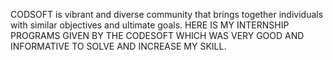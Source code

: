 CODSOFT is vibrant and diverse community that brings together individuals with similar objectives and ultimate goals.
HERE IS MY INTERNSHIP PROGRAMS GIVEN BY THE CODESOFT WHICH WAS VERY GOOD AND INFORMATIVE TO SOLVE AND INCREASE MY SKILL.
